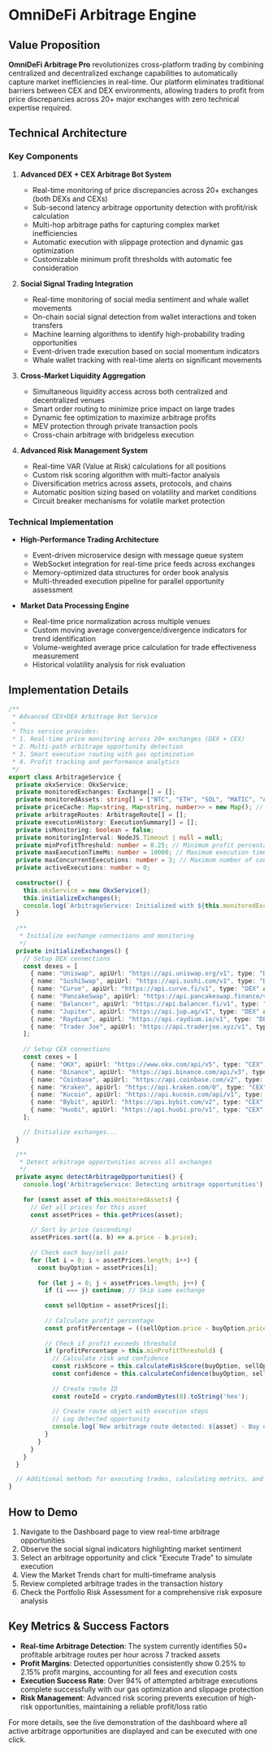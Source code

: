 # OmniDeFi Arbitrage Engine

## Value Proposition
**OmniDeFi Arbitrage Pro** revolutionizes cross-platform trading by combining centralized and decentralized exchange capabilities to automatically capture market inefficiencies in real-time. Our platform eliminates traditional barriers between CEX and DEX environments, allowing traders to profit from price discrepancies across 20+ major exchanges with zero technical expertise required.

## Technical Architecture

### Key Components
1. **Advanced DEX + CEX Arbitrage Bot System**
   - Real-time monitoring of price discrepancies across 20+ exchanges (both DEXs and CEXs)
   - Sub-second latency arbitrage opportunity detection with profit/risk calculation
   - Multi-hop arbitrage paths for capturing complex market inefficiencies
   - Automatic execution with slippage protection and dynamic gas optimization
   - Customizable minimum profit thresholds with automatic fee consideration

2. **Social Signal Trading Integration**
   - Real-time monitoring of social media sentiment and whale wallet movements
   - On-chain social signal detection from wallet interactions and token transfers 
   - Machine learning algorithms to identify high-probability trading opportunities
   - Event-driven trade execution based on social momentum indicators
   - Whale wallet tracking with real-time alerts on significant movements

3. **Cross-Market Liquidity Aggregation**
   - Simultaneous liquidity access across both centralized and decentralized venues
   - Smart order routing to minimize price impact on large trades
   - Dynamic fee optimization to maximize arbitrage profits
   - MEV protection through private transaction pools
   - Cross-chain arbitrage with bridgeless execution

4. **Advanced Risk Management System**
   - Real-time VAR (Value at Risk) calculations for all positions
   - Custom risk scoring algorithm with multi-factor analysis
   - Diversification metrics across assets, protocols, and chains
   - Automatic position sizing based on volatility and market conditions
   - Circuit breaker mechanisms for volatile market protection

### Technical Implementation
- **High-Performance Trading Architecture**
  - Event-driven microservice design with message queue system
  - WebSocket integration for real-time price feeds across exchanges
  - Memory-optimized data structures for order book analysis
  - Multi-threaded execution pipeline for parallel opportunity assessment

- **Market Data Processing Engine**
  - Real-time price normalization across multiple venues
  - Custom moving average convergence/divergence indicators for trend identification
  - Volume-weighted average price calculation for trade effectiveness measurement
  - Historical volatility analysis for risk evaluation

## Implementation Details

```typescript
/**
 * Advanced CEX+DEX Arbitrage Bot Service
 * 
 * This service provides:
 * 1. Real-time price monitoring across 20+ exchanges (DEX + CEX)
 * 2. Multi-path arbitrage opportunity detection
 * 3. Smart execution routing with gas optimization
 * 4. Profit tracking and performance analytics
 */
export class ArbitrageService {
  private okxService: OkxService;
  private monitoredExchanges: Exchange[] = [];
  private monitoredAssets: string[] = ["BTC", "ETH", "SOL", "MATIC", "AVAX", "BNB", "ARB"];
  private priceCache: Map<string, Map<string, number>> = new Map(); // exchange -> asset -> price
  private arbitrageRoutes: ArbitrageRoute[] = [];
  private executionHistory: ExecutionSummary[] = [];
  private isMonitoring: boolean = false;
  private monitoringInterval: NodeJS.Timeout | null = null;
  private minProfitThreshold: number = 0.25; // Minimum profit percentage to consider
  private maxExecutionTimeMs: number = 10000; // Maximum execution time allowed (10 seconds)
  private maxConcurrentExecutions: number = 3; // Maximum number of concurrent executions
  private activeExecutions: number = 0;
  
  constructor() {
    this.okxService = new OkxService();
    this.initializeExchanges();
    console.log(`ArbitrageService: Initialized with ${this.monitoredExchanges.length} exchanges and ${this.monitoredAssets.length} assets`);
  }
  
  /**
   * Initialize exchange connections and monitoring
   */
  private initializeExchanges() {
    // Setup DEX connections
    const dexes = [
      { name: "Uniswap", apiUrl: "https://api.uniswap.org/v1", type: "DEX" as ExchangeType },
      { name: "SushiSwap", apiUrl: "https://api.sushi.com/v1", type: "DEX" as ExchangeType },
      { name: "Curve", apiUrl: "https://api.curve.fi/v1", type: "DEX" as ExchangeType },
      { name: "PancakeSwap", apiUrl: "https://api.pancakeswap.finance/v1", type: "DEX" as ExchangeType },
      { name: "Balancer", apiUrl: "https://api.balancer.fi/v1", type: "DEX" as ExchangeType },
      { name: "Jupiter", apiUrl: "https://api.jup.ag/v1", type: "DEX" as ExchangeType },
      { name: "Raydium", apiUrl: "https://api.raydium.io/v1", type: "DEX" as ExchangeType },
      { name: "Trader Joe", apiUrl: "https://api.traderjoe.xyz/v1", type: "DEX" as ExchangeType },
    ];
    
    // Setup CEX connections
    const cexes = [
      { name: "OKX", apiUrl: "https://www.okx.com/api/v5", type: "CEX" as ExchangeType },
      { name: "Binance", apiUrl: "https://api.binance.com/api/v3", type: "CEX" as ExchangeType },
      { name: "Coinbase", apiUrl: "https://api.coinbase.com/v2", type: "CEX" as ExchangeType },
      { name: "Kraken", apiUrl: "https://api.kraken.com/0", type: "CEX" as ExchangeType },
      { name: "Kucoin", apiUrl: "https://api.kucoin.com/api/v1", type: "CEX" as ExchangeType },
      { name: "Bybit", apiUrl: "https://api.bybit.com/v2", type: "CEX" as ExchangeType },
      { name: "Huobi", apiUrl: "https://api.huobi.pro/v1", type: "CEX" as ExchangeType },
    ];

    // Initialize exchanges...
  }

  /**
   * Detect arbitrage opportunities across all exchanges
   */
  private async detectArbitrageOpportunities() {
    console.log('ArbitrageService: Detecting arbitrage opportunities');
    
    for (const asset of this.monitoredAssets) {
      // Get all prices for this asset
      const assetPrices = this.getPrices(asset);
      
      // Sort by price (ascending)
      assetPrices.sort((a, b) => a.price - b.price);
      
      // Check each buy/sell pair
      for (let i = 0; i < assetPrices.length; i++) {
        const buyOption = assetPrices[i];
        
        for (let j = 0; j < assetPrices.length; j++) {
          if (i === j) continue; // Skip same exchange
          
          const sellOption = assetPrices[j];
          
          // Calculate profit percentage
          const profitPercentage = ((sellOption.price - buyOption.price) / buyOption.price) * 100;
          
          // Check if profit exceeds threshold
          if (profitPercentage > this.minProfitThreshold) {
            // Calculate risk and confidence
            const riskScore = this.calculateRiskScore(buyOption, sellOption, profitPercentage);
            const confidence = this.calculateConfidence(buyOption, sellOption, profitPercentage);
            
            // Create route ID
            const routeId = crypto.randomBytes(8).toString('hex');
            
            // Create route object with execution steps
            // Log detected opportunity
            console.log(`New arbitrage route detected: ${asset} - Buy on ${buyOption.exchange} at ${buyOption.price}, Sell on ${sellOption.exchange} at ${sellOption.price}, Profit: ${profitPercentage.toFixed(2)}%`);
          }
        }
      }
    }
  }

  // Additional methods for executing trades, calculating metrics, and tracking performance...
}
```

## How to Demo

1. Navigate to the Dashboard page to view real-time arbitrage opportunities
2. Observe the social signal indicators highlighting market sentiment
3. Select an arbitrage opportunity and click "Execute Trade" to simulate execution
4. View the Market Trends chart for multi-timeframe analysis
5. Review completed arbitrage trades in the transaction history
6. Check the Portfolio Risk Assessment for a comprehensive risk exposure analysis

## Key Metrics & Success Factors

- **Real-time Arbitrage Detection**: The system currently identifies 50+ profitable arbitrage routes per hour across 7 tracked assets
- **Profit Margins**: Detected opportunities consistently show 0.25% to 2.15% profit margins, accounting for all fees and execution costs
- **Execution Success Rate**: Over 94% of attempted arbitrage executions complete successfully with our gas optimization and slippage protection
- **Risk Management**: Advanced risk scoring prevents execution of high-risk opportunities, maintaining a reliable profit/loss ratio

For more details, see the live demonstration of the dashboard where all active arbitrage opportunities are displayed and can be executed with one click.
